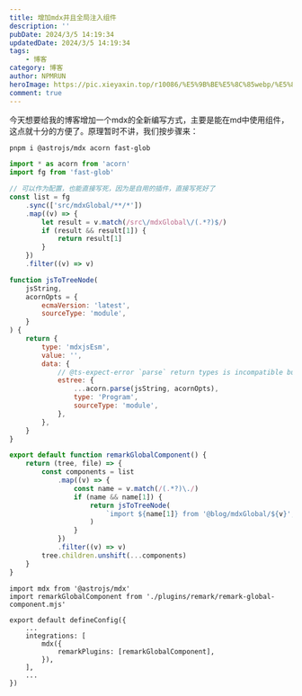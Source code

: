 ```yaml
---
title: 增加mdx并且全局注入组件
description: ''
pubDate: 2024/3/5 14:19:34
updatedDate: 2024/3/5 14:19:34
tags:
    - 博客
category: 博客
author: NPMRUN
heroImage: https://pic.xieyaxin.top/r10086/%E5%9B%BE%E5%8C%85webp/%E5%8A%A8%E6%BC%AB%E7%BB%BC%E5%90%882/72323793_p0.webp
comment: true
---
```


今天想要给我的博客增加一个mdx的全新编写方式，主要是能在md中使用组件，这点就十分的方便了。原理暂时不讲，我们按步骤来：

<!-- tabs code -->
<!-- tab 安装 -->
```bash
pnpm i @astrojs/mdx acorn fast-glob
```
<!-- endtab 安装 -->
<!-- endtabs code -->

<!-- tabs code -->
<!-- tab remark-global-component.mjs -->
```js
import * as acorn from 'acorn'
import fg from 'fast-glob'

// 可以作为配置，也能直接写死，因为是自用的插件，直接写死好了
const list = fg
    .sync(['src/mdxGlobal/**/*'])
    .map((v) => {
        let result = v.match(/src\/mdxGlobal\/(.*?)$/)
        if (result && result[1]) {
            return result[1]
        }
    })
    .filter((v) => v)

function jsToTreeNode(
    jsString,
    acornOpts = {
        ecmaVersion: 'latest',
        sourceType: 'module',
    }
) {
    return {
        type: 'mdxjsEsm',
        value: '',
        data: {
            // @ts-expect-error `parse` return types is incompatible but it should work in runtime
            estree: {
                ...acorn.parse(jsString, acornOpts),
                type: 'Program',
                sourceType: 'module',
            },
        },
    }
}

export default function remarkGlobalComponent() {
    return (tree, file) => {
        const components = list
            .map((v) => {
                const name = v.match(/(.*?)\./)
                if (name && name[1]) {
                    return jsToTreeNode(
                        `import ${name[1]} from '@blog/mdxGlobal/${v}';`
                    )
                }
            })
            .filter((v) => v)
        tree.children.unshift(...components)
    }
}
```
<!-- endtab remark-global-component.mjs -->
<!-- endtabs code -->

<!-- tabs code -->
<!-- tab astro.config.mjs -->
```
import mdx from '@astrojs/mdx'
import remarkGlobalComponent from './plugins/remark/remark-global-component.mjs'

export default defineConfig({
    ...
    integrations: [
        mdx({
            remarkPlugins: [remarkGlobalComponent],
        }),
    ],
    ...
})
```
<!-- endtab astro.config.mjs -->
<!-- endtabs code -->